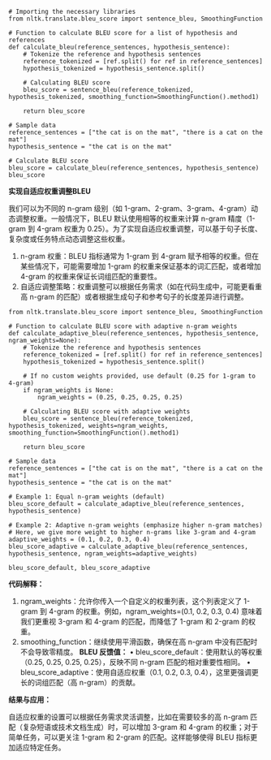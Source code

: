 ```
# Importing the necessary libraries
from nltk.translate.bleu_score import sentence_bleu, SmoothingFunction

# Function to calculate BLEU score for a list of hypothesis and references
def calculate_bleu(reference_sentences, hypothesis_sentence):
    # Tokenize the reference and hypothesis sentences
    reference_tokenized = [ref.split() for ref in reference_sentences]
    hypothesis_tokenized = hypothesis_sentence.split()

    # Calculating BLEU score
    bleu_score = sentence_bleu(reference_tokenized, hypothesis_tokenized, smoothing_function=SmoothingFunction().method1)

    return bleu_score

# Sample data
reference_sentences = ["the cat is on the mat", "there is a cat on the mat"]
hypothesis_sentence = "the cat is on the mat"

# Calculate BLEU score
bleu_score = calculate_bleu(reference_sentences, hypothesis_sentence)
bleu_score
```


**实现自适应权重调整BLEU**

我们可以为不同的 n-gram 级别（如 1-gram、2-gram、3-gram、4-gram）动态调整权重。一般情况下，BLEU 默认使用相等的权重来计算 n-gram 精度（1-gram 到 4-gram 权重为 0.25）。为了实现自适应权重调整，可以基于句子长度、复杂度或任务特点动态调整这些权重。

1.	n-gram 权重：BLEU 指标通常为 1-gram 到 4-gram 赋予相等的权重。但在某些情况下，可能需要增加 1-gram 的权重来保证基本的词汇匹配，或者增加 4-gram 的权重来保证长词组匹配的重要性。
2.	自适应调整策略：权重调整可以根据任务需求（如在代码生成中，可能更看重高 n-gram 的匹配）或者根据生成句子和参考句子的长度差异进行调整。

```
from nltk.translate.bleu_score import sentence_bleu, SmoothingFunction

# Function to calculate BLEU score with adaptive n-gram weights
def calculate_adaptive_bleu(reference_sentences, hypothesis_sentence, ngram_weights=None):
    # Tokenize the reference and hypothesis sentences
    reference_tokenized = [ref.split() for ref in reference_sentences]
    hypothesis_tokenized = hypothesis_sentence.split()

    # If no custom weights provided, use default (0.25 for 1-gram to 4-gram)
    if ngram_weights is None:
        ngram_weights = (0.25, 0.25, 0.25, 0.25)
    
    # Calculating BLEU score with adaptive weights
    bleu_score = sentence_bleu(reference_tokenized, hypothesis_tokenized, weights=ngram_weights, smoothing_function=SmoothingFunction().method1)

    return bleu_score

# Sample data
reference_sentences = ["the cat is on the mat", "there is a cat on the mat"]
hypothesis_sentence = "the cat is on the mat"

# Example 1: Equal n-gram weights (default)
bleu_score_default = calculate_adaptive_bleu(reference_sentences, hypothesis_sentence)

# Example 2: Adaptive n-gram weights (emphasize higher n-gram matches)
# Here, we give more weight to higher n-grams like 3-gram and 4-gram
adaptive_weights = (0.1, 0.2, 0.3, 0.4)
bleu_score_adaptive = calculate_adaptive_bleu(reference_sentences, hypothesis_sentence, ngram_weights=adaptive_weights)

bleu_score_default, bleu_score_adaptive
```

**代码解释：**

1.	ngram_weights：允许你传入一个自定义的权重列表，这个列表定义了 1-gram 到 4-gram 的权重。例如，ngram_weights=(0.1, 0.2, 0.3, 0.4) 意味着我们更重视 3-gram 和 4-gram 的匹配，而降低了 1-gram 和 2-gram 的权重。
2.	smoothing_function：继续使用平滑函数，确保在高 n-gram 中没有匹配时不会导致零精度。
**BLEU 反馈值：**
•	bleu_score_default：使用默认的等权重（0.25, 0.25, 0.25, 0.25），反映不同 n-gram 匹配的相对重要性相同。
•	bleu_score_adaptive：使用自适应权重（0.1, 0.2, 0.3, 0.4），这里更强调更长的词组匹配（高 n-gram）的贡献。

**结果与应用：**

自适应权重的设置可以根据任务需求灵活调整，比如在需要较多的高 n-gram 匹配（复杂短语或技术文档生成）时，可以增加 3-gram 和 4-gram 的权重；对于简单任务，可以更关注 1-gram 和 2-gram 的匹配。这样能够使得 BLEU 指标更加适应特定任务。
